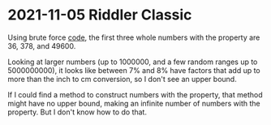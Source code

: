 2021-11-05 Riddler Classic
==========================
Using brute force [code](2021105c.hs), the first three whole numbers
with the property are 36, 378, and 49600.

Looking at larger numbers (up to 1000000, and a few random ranges up
to 5000000000), it looks like between 7% and 8% have factors that add up to
more than the inch to cm conversion, so I don't see an upper bound.

If I could find a method to construct numbers with the property, that
method might have no upper bound, making an infinite number of numbers with
the property.  But I don't know how to do that.  